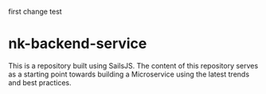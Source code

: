 first change test
# nk-backend-service
This is a repository built using SailsJS. The content of this repository serves as a starting point towards building a Microservice using the latest trends and best practices.

